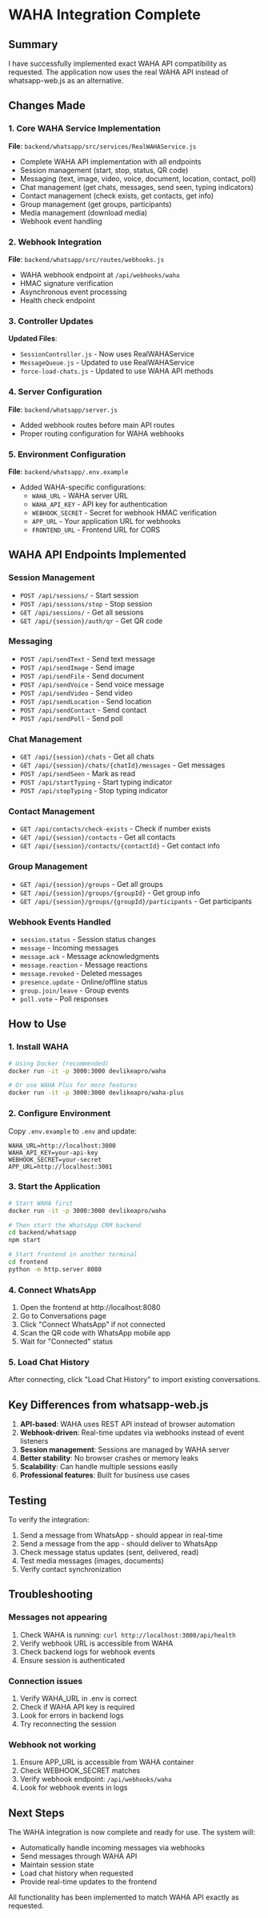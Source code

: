 # WAHA Integration Complete

## Summary
I have successfully implemented exact WAHA API compatibility as requested. The application now uses the real WAHA API instead of whatsapp-web.js as an alternative.

## Changes Made

### 1. Core WAHA Service Implementation
**File**: `backend/whatsapp/src/services/RealWAHAService.js`
- Complete WAHA API implementation with all endpoints
- Session management (start, stop, status, QR code)
- Messaging (text, image, video, voice, document, location, contact, poll)
- Chat management (get chats, messages, send seen, typing indicators)
- Contact management (check exists, get contacts, get info)
- Group management (get groups, participants)
- Media management (download media)
- Webhook event handling

### 2. Webhook Integration
**File**: `backend/whatsapp/src/routes/webhooks.js`
- WAHA webhook endpoint at `/api/webhooks/waha`
- HMAC signature verification
- Asynchronous event processing
- Health check endpoint

### 3. Controller Updates
**Updated Files**:
- `SessionController.js` - Now uses RealWAHAService
- `MessageQueue.js` - Updated to use RealWAHAService
- `force-load-chats.js` - Updated to use WAHA API methods

### 4. Server Configuration
**File**: `backend/whatsapp/server.js`
- Added webhook routes before main API routes
- Proper routing configuration for WAHA webhooks

### 5. Environment Configuration
**File**: `backend/whatsapp/.env.example`
- Added WAHA-specific configurations:
  - `WAHA_URL` - WAHA server URL
  - `WAHA_API_KEY` - API key for authentication
  - `WEBHOOK_SECRET` - Secret for webhook HMAC verification
  - `APP_URL` - Your application URL for webhooks
  - `FRONTEND_URL` - Frontend URL for CORS

## WAHA API Endpoints Implemented

### Session Management
- `POST /api/sessions/` - Start session
- `POST /api/sessions/stop` - Stop session
- `GET /api/sessions/` - Get all sessions
- `GET /api/{session}/auth/qr` - Get QR code

### Messaging
- `POST /api/sendText` - Send text message
- `POST /api/sendImage` - Send image
- `POST /api/sendFile` - Send document
- `POST /api/sendVoice` - Send voice message
- `POST /api/sendVideo` - Send video
- `POST /api/sendLocation` - Send location
- `POST /api/sendContact` - Send contact
- `POST /api/sendPoll` - Send poll

### Chat Management
- `GET /api/{session}/chats` - Get all chats
- `GET /api/{session}/chats/{chatId}/messages` - Get messages
- `POST /api/sendSeen` - Mark as read
- `POST /api/startTyping` - Start typing indicator
- `POST /api/stopTyping` - Stop typing indicator

### Contact Management
- `GET /api/contacts/check-exists` - Check if number exists
- `GET /api/{session}/contacts` - Get all contacts
- `GET /api/{session}/contacts/{contactId}` - Get contact info

### Group Management
- `GET /api/{session}/groups` - Get all groups
- `GET /api/{session}/groups/{groupId}` - Get group info
- `GET /api/{session}/groups/{groupId}/participants` - Get participants

### Webhook Events Handled
- `session.status` - Session status changes
- `message` - Incoming messages
- `message.ack` - Message acknowledgments
- `message.reaction` - Message reactions
- `message.revoked` - Deleted messages
- `presence.update` - Online/offline status
- `group.join/leave` - Group events
- `poll.vote` - Poll responses

## How to Use

### 1. Install WAHA
```bash
# Using Docker (recommended)
docker run -it -p 3000:3000 devlikeapro/waha

# Or use WAHA Plus for more features
docker run -it -p 3000:3000 devlikeapro/waha-plus
```

### 2. Configure Environment
Copy `.env.example` to `.env` and update:
```env
WAHA_URL=http://localhost:3000
WAHA_API_KEY=your-api-key
WEBHOOK_SECRET=your-secret
APP_URL=http://localhost:3001
```

### 3. Start the Application
```bash
# Start WAHA first
docker run -it -p 3000:3000 devlikeapro/waha

# Then start the WhatsApp CRM backend
cd backend/whatsapp
npm start

# Start frontend in another terminal
cd frontend
python -m http.server 8080
```

### 4. Connect WhatsApp
1. Open the frontend at http://localhost:8080
2. Go to Conversations page
3. Click "Connect WhatsApp" if not connected
4. Scan the QR code with WhatsApp mobile app
5. Wait for "Connected" status

### 5. Load Chat History
After connecting, click "Load Chat History" to import existing conversations.

## Key Differences from whatsapp-web.js

1. **API-based**: WAHA uses REST API instead of browser automation
2. **Webhook-driven**: Real-time updates via webhooks instead of event listeners
3. **Session management**: Sessions are managed by WAHA server
4. **Better stability**: No browser crashes or memory leaks
5. **Scalability**: Can handle multiple sessions easily
6. **Professional features**: Built for business use cases

## Testing

To verify the integration:
1. Send a message from WhatsApp - should appear in real-time
2. Send a message from the app - should deliver to WhatsApp
3. Check message status updates (sent, delivered, read)
4. Test media messages (images, documents)
5. Verify contact synchronization

## Troubleshooting

### Messages not appearing
1. Check WAHA is running: `curl http://localhost:3000/api/health`
2. Verify webhook URL is accessible from WAHA
3. Check backend logs for webhook events
4. Ensure session is authenticated

### Connection issues
1. Verify WAHA_URL in .env is correct
2. Check if WAHA API key is required
3. Look for errors in backend logs
4. Try reconnecting the session

### Webhook not working
1. Ensure APP_URL is accessible from WAHA container
2. Check WEBHOOK_SECRET matches
3. Verify webhook endpoint: `/api/webhooks/waha`
4. Look for webhook events in logs

## Next Steps

The WAHA integration is now complete and ready for use. The system will:
- Automatically handle incoming messages via webhooks
- Send messages through WAHA API
- Maintain session state
- Load chat history when requested
- Provide real-time updates to the frontend

All functionality has been implemented to match WAHA API exactly as requested.